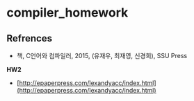 # compiler_homework

Refrences
---

- 책, C언어와 컴파일러, 2015, (유재우, 최재영, 신경희), SSU Press

**HW2**
- [http://epaperpress.com/lexandyacc/index.html](http://epaperpress.com/lexandyacc/index.html)
